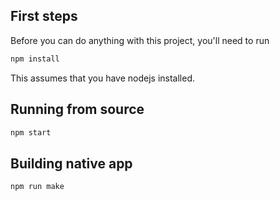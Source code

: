 ## First steps

Before you can do anything with this project, you'll need to run

```sh
npm install
```

This assumes that you have nodejs installed.

## Running from source

```sh
npm start
```

## Building native app

```sh
npm run make
```
